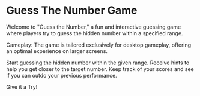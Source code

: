 # Guess The Number Game
Welcome to "Guess the Number," a fun and interactive guessing game where players try to guess the hidden number within a specified range. 

Gameplay: The game is tailored exclusively for desktop gameplay, offering an optimal experience on larger screens.

Start guessing the hidden number within the given range.
Receive hints to help you get closer to the target number.
Keep track of your scores and see if you can outdo your previous performance.

Give it a Try!
